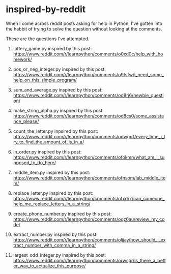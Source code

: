 # inspired-by-reddit

When I come across reddit posts asking for help in Python, I've gotten into the habbit of trying to solve the question without looking at the comments.

These are the questions I've attempted.

1. lottery_game.py inspired by this post: https://www.reddit.com/r/learnpython/comments/o0xd0c/help_with_homework/

2. pos_or_neg_integer.py inspired by this post: https://www.reddit.com/r/learnpython/comments/o9tsfw/i_need_some_help_on_this_simple_program/

3. sum_and_average.py inspired by this post: https://www.reddit.com/r/learnpython/comments/od8rj6/newbie_question/

4. make_string_alpha.py inspired by this post: https://www.reddit.com/r/learnpython/comments/od8cs0/some_assistance_please/

5. count_the_letter.py inpsired by this post: https://www.reddit.com/r/learnpython/comments/odwgd1/every_time_i_try_to_find_the_amount_of_is_in_a/

6. in_order.py inspired by this post: https://www.reddit.com/r/learnpython/comments/ofokmn/what_am_i_supposed_to_do_here/

7. middle_item.py inspired by this post: https://www.reddit.com/r/learnpython/comments/ofnsom/lab_middle_item/

8. replace_letter.py inspired by this post: https://www.reddit.com/r/learnpython/comments/ofxrh7/can_someone_help_me_replace_letters_in_a_string/

9. create_phone_number.py inspired by this post: https://www.reddit.com/r/learnpython/comments/ogz6au/review_my_code/

10. extract_number.py inspired by this post: https://www.reddit.com/r/learnpython/comments/oljjay/how_should_i_extract_number_with_comma_in_a_string/

11. largest_odd_integer.py inspired by this post: https://www.reddit.com/r/learnpython/comments/orwsgr/is_there_a_better_way_to_actualize_this_purpose/
